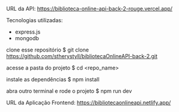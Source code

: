 URL da API: https://biblioteca-online-api-back-2-rouge.vercel.app/

Tecnologias utilizadas:
- express.js
- mongodb

clone esse repositório
$ git clone https://github.com/stherystyll/bibliotecaOnlineAPI-back-2.git

acesse a pasta do projeto
$ cd <repo_name>

instale as dependências
$ npm install

abra outro terminal e rode o projeto
$ npm run dev

URL da Aplicação Frontend: https://bibliotecaonlineapi.netlify.app/
